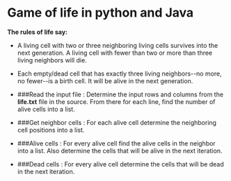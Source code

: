 Game of life in python and Java
===============================

__The rules of life say:__

+ A living cell with two or three neighboring living cells survives into the next generation. A living cell with fewer than two or more than three living neighbors will die.
+ Each empty/dead cell that has exactly three living neighbors--no more, no fewer--is a birth cell. It will be alive in the next generation.


+ ###Read the input file :
  Determine the input rows and columns from the __life.txt__ file in the source. From there for each line, find the number of alive cells into a list.

+ ###Get neighbor cells :
  For each alive cell determine the neighboring cell positions into a list.

+ ###Alive cells :
  For every alive cell find the alive cells in the neighbor into a list. Also determine the cells that will be alive in the next iteration.

+ ###Dead cells :
  For every alive cell determine the cells that will be dead in the next iteration.
